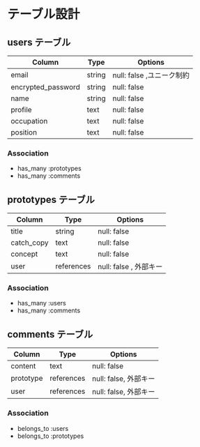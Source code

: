 # テーブル設計

## users テーブル

| Column             | Type   | Options     |
| ------------------ | ------ | ----------- |
| email              | string | null: false ,ユニーク制約|
| encrypted_password | string | null: false |
| name               | string | null: false |
| profile            | text   | null: false |
| occupation         | text   | null: false |
| position           | text   | null: false |

### Association

- has_many :prototypes
- has_many :comments

## prototypes テーブル

| Column     | Type       | Options               |
| ------     | ------     | -----------           |
| title      | string     | null: false           |
| catch_copy | text       | null: false           |
| concept    | text       | null: false        　 |
| user       | references | null: false , 外部キー |

### Association

- has_many :users
- has_many :comments

## comments テーブル

| Column | Type       | Options                        |
| ------  | ---------- | ------------------------------ |
| content    | text       | null: false         |
| prototype  | references | null: false, 外部キー|
| user       | references | null: false, 外部キー|

### Association

- belongs_to :users
- belongs_to :prototypes
